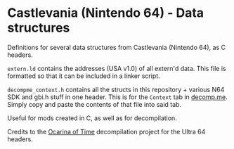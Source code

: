 # Castlevania (Nintendo 64) - Data structures

Definitions for several data structures from Castlevania (Nintendo 64), as C headers.

`extern.ld` contains the addresses (USA v1.0) of all extern'd data. This file is formatted so that it can be included in a linker script.

`decompme_context.h` contains all the structs in this repository + various N64 SDK and gbi.h stuff in one header. This is for the `Context` tab in [decomp.me](https://decomp.me/). Simply copy and paste the contents of that file into said tab.

Useful for mods created in C, as well as for decompilation.

Credits to the [Ocarina of Time](https://github.com/zeldaret/oot) decompilation project for the Ultra 64 headers.
